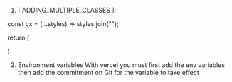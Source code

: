 1. [ ADDING_MULTIPLE_CLASSES ]:

const cx = (...styles) => styles.join("");

return (

<div className={cx(styles.menuBtn, styles.open)}/>
)

2. Environment variables
   With vercel you must first add the env variables
   then add the commitment on Git for the variable to take effect
